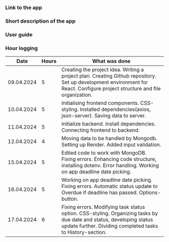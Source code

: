 ### Link to the app

### Short description of the app

### User guide

### Hour logging 
| Date | Hours | What was done |
|----------|----------|----------|
| 09.04.2024 | 5 | Creating the project idea. Writing a project plan. Creating Github repository. Set up development environment for React. Configure project structure and file organization.|
| 10.04.2024 | 5 | Initialising frontend components. CSS-styling. Installed dependencies(axios, json-server). Saving data to server. |
| 11.04.2024 | 5 | Initialize backend. Install dependencies. Connecting frontend to backend. |
| 12.04.2024 | 4 | Moving data to be handled by Mongodb. Setting up Render. Added input validation. |
| 15.04.2024 | 5 | Edited code to work with MongoDB. Fixing errors. Enhancing code structure, installing dotenv. Error handling. Working on app deadline date picking.|
| 16.04.2024 | 5 | Working on app deadline date picking. Fixing errors. Automatic status update to Overdue if deadline has passed. Options-button. |
| 17.04.2024 | 6 | Fixing errors. Modifying task status option. CSS-styling. Organizing tasks by due date and status, developing status update further. Dividing completed tasks to History-section. |
